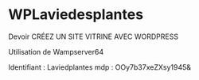 # WPLaviedesplantes
Devoir CRÉEZ UN SITE VITRINE AVEC  WORDPRESS

Utilisation de Wampserver64

Identifiant : Laviedplantes
mdp : OOy7b37xeZXsy1945&
